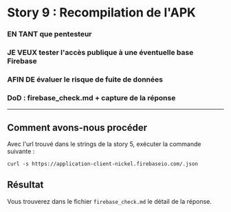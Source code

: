 # Story 9 : Recompilation de l'APK

### EN TANT que pentesteur

### JE VEUX tester l'accès publique à une éventuelle base Firebase

### AFIN DE évaluer le risque de fuite de données

### DoD : firebase_check.md + capture de la réponse

---

## Comment avons-nous procéder

Avec l'url trouvé dans le strings de la story 5, exécuter la commande suivante :

```
curl -s https://application-client-nickel.firebaseio.com/.json
```

## Résultat

Vous trouverez dans le fichier `firebase_check.md` le détail de la réponse.